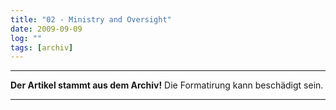 ```yaml
---
title: "02 - Ministry and Oversight"
date: 2009-09-09
log: ""
tags: [archiv]
---
```

<hr><b>Der Artikel stammt aus dem Archiv!</b> Die Formatirung kann beschädigt sein.<hr>
<!--break-->
